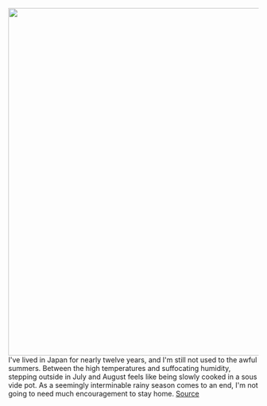 <img src='https://cdn.vox-cdn.com/thumbor/ED7ehkBgcZyJsg9kxNtAoPNuD6w=/0x0:2040x1360/1200x800/filters:focal(857x517:1183x843)/cdn.vox-cdn.com/uploads/chorus_image/image/67090584/DSCF7273.0.jpg' width='700px' /><br/>
I've lived in Japan for nearly twelve years, and I'm still not used to the awful summers. Between the high temperatures and suffocating humidity, stepping outside in July and August feels like being slowly cooked in a sous vide pot. As a seemingly interminable rainy season comes to an end, I'm not going to need much encouragement to stay home.
<a href='https://www.theverge.com/2020/7/22/21333837/sony-reon-pocket-hands-on-wearable-air-conditioner-japan'> Source <a/>